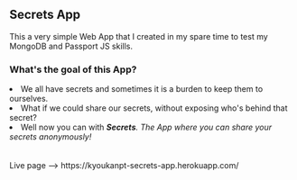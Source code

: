 <h2>Secrets App</h2>

<p>This a very simple Web App that I created in my spare time to test my MongoDB and Passport JS skills.</p>

<h3>What's the goal of this App?</h3>
<li>We all have secrets and sometimes it is a burden to keep them to ourselves.</li>
<li>What if we could share our secrets, without exposing who's behind that secret?</li>
<li>Well now you can with <strong><em>Secrets</strong>. The App where you can share your secrets anonymously!</em></li> 
<br>
<br>
Live page --> https://kyoukanpt-secrets-app.herokuapp.com/
